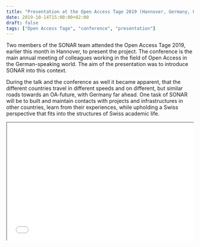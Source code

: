 ```yaml
---
title: "Presentation at the Open Access Tage 2019 (Hannover, Germany, 01.10.2019)"
date: 2019-10-14T15:00:00+02:00
draft: false
tags: ["Open Access Tage", "conference", "presentation"]
---
```


Two members of the SONAR team attended the Open Access Tage 2019, earlier this month in Hannover, to present the project. The conference is the main annual meeting of colleagues working in the field of Open Access in the German-speaking world. The aim of the presentation was to introduce SONAR into this context.

<!--more-->

During the talk and the conference as well it became apparent, that the different countries travel in different speeds and on different, but similar roads towards an OA-future, with Germany far ahead. One task of SONAR will be to built and maintain contacts with projects and infrastructures in other countries, learn from their experiences, while upholding a Swiss perspective that fits into the structures of Swiss academic life.

<div style="position: relative; padding-bottom: 56.25%; padding-top: 35px; height: 0; overflow: hidden;">
	<iframe src="/documents/20191001_oa_tage_hannover.pdf#view=Fit" style="position: absolute; top:0; left: 0; width: 100%; height: 100%;"></iframe>
</div>